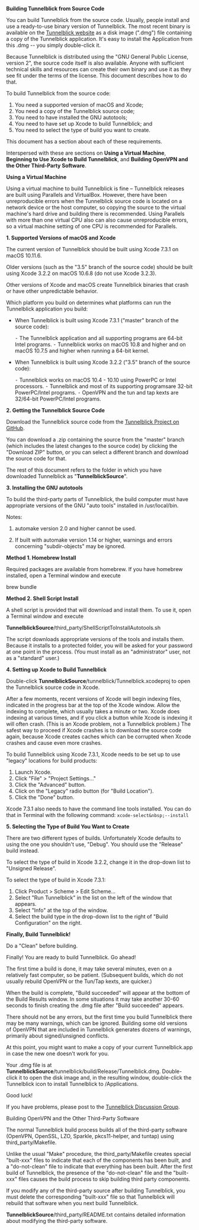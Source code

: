 **Building Tunnelblick from Source Code**

You can build Tunnelblick from the source code. Usually, people install
and use a ready-to-use binary version of Tunnelblick. The most recent
binary is available on the [Tunnelblick
website](https://tunnelblick.net) as a disk image (".dmg") file
containing a copy of the Tunnelblick application. It's easy to install
the Application from this .dmg -- you simply double-click it.

Because Tunnelblick is distributed using the "GNU General Public
License, version 2", the source code itself is also available. Anyone
with sufficient technical skills and resources can create their own
binary and use it as they see fit under the terms of the license. This
document describes how to do that.

To build Tunnelblick from the source code:

 1. You need a supported version of macOS and Xcode;
 2. You need a copy of the Tunnelblick source code;
 3. You need to have installed the GNU autotools;
 4. You need to have set up Xcode to build Tunnelblick; and
 5. You need to select the type of build you want to create.

This document has a section about each of these requirements.

Interspersed with these are sections on **Using a Virtual Machine**,
**Beginning to Use Xcode to Build Tunnelblick**, and **Building OpenVPN
and the Other Third-Party Software**.


**Using a Virtual Machine**

Using a virtual machine to build Tunnelblick is fine – Tunnelblick
releases are built using Parallels and VirtualBox. However, there have
been unreproducible errors when the Tunnelblick source code is located
on a network device or the host computer, so copying the source to the
virtual machine's hard drive and building there is recommended. Using
Parallels with more than one virtual CPU also can also cause
unreproducible errors, so a virtual machine setting of one CPU is
recommended for Parallels.


**1. Supported Versions of macOS and Xcode**

The current version of Tunnelblick should be built using Xcode 7.3.1 on
macOS 10.11.6.

Older versions (such as the "3.5" branch of the source code) should be
built using Xcode 3.2.2 on macOS 10.6.8 (do not use Xcode 3.2.3).

Other versions of Xcode and macOS create Tunnelblick binaries that crash
or have other unpredictable behavior.

Which platform you build on determines what platforms can run the
Tunnelblick application you build:

 * When Tunnelblick is built using Xcode 7.3.1 ("master" branch of the
 source code):

   ⁃ The Tunnelblick application and all supporting programs
     are 64-bit Intel programs.
   ⁃ Tunnelblick works on macOS 10.8 and higher
     and on macOS 10.7.5 and higher when running a 64-bit kernel.

 * When Tunnelblick is built using Xcode 3.2.2 ("3.5" branch of the
 source code):

   ⁃ Tunnelblick works on macOS 10.4 - 10.10 using PowerPC
     or Intel processors.
   ⁃ Tunnelblick and most of its supporting programsare 32-bit
     PowerPC/Intel programs.
   ⁃ OpenVPN and the tun and tap kexts are 32/64-bit
     PowerPC/Intel programs.


**2. Getting the Tunnelblick Source Code**

Download the Tunnelblick source code from the [Tunnelblick Project on
GitHub](https://github.com/Tunnelblick//Tunnelblick).

You can download a .zip containing the source from the "master" branch
(which includes the latest changes to the source code) by clicking the
"Download ZIP" button, or you can select a different branch and download
the source code for that.

The rest of this document refers to the folder in which you have
downloaded Tunnelblick as "**TunnelblickSource**".


**3. Installing the GNU autotools**

To build the third-party parts of Tunnelblick, the build computer must
have appropriate versions of the GNU "auto tools" installed in
/usr/local/bin.

Notes:

 1. automake version 2.0 and higher cannot be used.

 2. If built with automake version 1.14 or higher, warnings and errors
 concerning "subdir-objects" may be ignored.

  **Method 1. Homebrew Install**

  Required packages are available from homebrew. If you have homebrew
  installed, open a Terminal window and execute

  brew bundle

  **Method 2. Shell Script Install**

  A shell script is provided that will download and install them. To use
  it, open a Terminal window and execute

  **TunnelblickSource**/third_party/ShellScriptToInstallAutotools.sh

  The script downloads appropriate versions of the tools and installs
  them. Because it installs to a protected folder, you will be asked for
  your password at one point in the process. (You must install as an
  "administrator" user, not as a "standard" user.)

**4. Setting up Xcode to Build Tunnelblick**

Double-click **TunnelblickSource**/tunnelblick/Tunnelblick.xcodeproj to
open the Tunnelblick source code in Xcode.

After a few moments, recent versions of Xcode will begin indexing files,
indicated in the progress bar at the top of the Xcode window. Allow the
indexing to complete, which usually takes a minute or two. Xcode does
indexing at various times, and if you click a button while Xcode is
indexing it will often crash. (This is an Xcode problem, not a
Tunnelblick problem.) The safest way to proceed if Xcode crashes is to
download the source code again, because Xcode creates caches which can
be corrupted when Xcode crashes and cause even more crashes.

To build Tunnelblick using Xcode 7.3.1, Xcode needs to be set up to use
"legacy" locations for build products:

 1. Launch Xcode.
 2. Click "File" > "Project Settings..."
 3. Click the "Advanced" button.
 4. Click on the "Legacy" radio button (for "Build Location").
 5. Click the "Done" button.

Xcode 7.3.1 also needs to have the command line tools installed. You can
do that in Terminal with the following command:
```xcode-select&nbsp;--install```

**5. Selecting  the Type of Build You Want to Create**

There are two different types of builds. Unfortunately Xcode defaults to
using the one you shouldn't use, "Debug". You should use the "Release"
build instead.

To select the type of build in Xcode 3.2.2, change it in the drop-down
list to "Unsigned Release".

To select the type of build in Xcode 7.3.1:

 1. Click Product > Scheme > Edit Scheme…
 2. Select "Run Tunnelblick" in the list on the left of the window that
 appears.
 3. Select "Info" at the top of the window.
 4. Select the build type in the drop-down list to the right of "Build
 Configuration" on the right.


**Finally, Build Tunnelblick!**

Do a "Clean" before building.

Finally! You are ready to build Tunnelblick. Go ahead!

The first time a build is done, it may take several minutes, even on a
relatively fast computer, so be patient. (Subsequent builds, which do
not usually rebuild OpenVPN or the Tun/Tap kexts, are quicker.)

When the build is complete, "Build succeeded" will appear at the bottom
of the Build Results window. In some situations it may take another
30-60 seconds to finish creating the .dmg file after "Build succeeded"
appears.

There should not be any errors, but the first time you build Tunnelblick
there may be many warnings, which can be ignored. Building some old
versions of OpenVPN that are included in Tunnelblick generates dozens of
warnings, primarily about signed/unsigned conflicts.

At this point, you might want to make a copy of your current
Tunnelblick.app in case the new one doesn't work for you.

Your .dmg file is at
**TunnelblickSource**/tunnelblick/build/Release/Tunnelblick.dmg.
Double-click it to open the disk image and, in the resulting window,
double-click the Tunnelblick icon to install Tunnelblick to
/Applications.

Good luck!

If you have problems, please post to the [Tunnelblick Discussion
Group](https://groups.google.com/forum/#!forum/tunnelblick-discuss).


Building OpenVPN and the Other Third-Party Software

The normal Tunnelblick build process builds all of the third-party
software (OpenVPN, OpenSSL, LZO, Sparkle, pkcs11-helper, and tuntap)
using third_party/Makefile.

Unlike the usual "Make" procedure, the third_party/Makefile creates
special "built-xxx" files to indicate that each of the components has
been built, and a "do-not-clean" file to indicate that everything has
been built. After the first build of Tunnelblick, the presence of the
"do-not-clean" file and the "built-xxx" files causes the build process
to skip building third party components.

If you modify any of the third-party source after building Tunnelblick,
you must delete the corresponding "built-xxx" file so that Tunnelblick
will rebuild that software when you next build Tunnelblick.

**TunnelblickSource**/third_party/README.txt contains detailed
information about modifying the third-party software.
